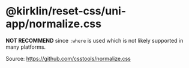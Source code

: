 # @kirklin/reset-css/uni-app/normalize.css

**NOT RECOMMEND** since `:where` is used which is not likely supported in many platforms.

Source: <https://github.com/csstools/normalize.css>
